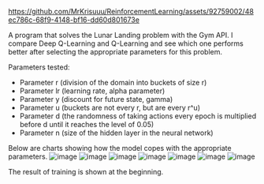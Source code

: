 https://github.com/MrKrisuuu/ReinforcementLearning/assets/92759002/48ec786c-68f9-4148-bf16-dd60d801673e

A program that solves the Lunar Landing problem with the Gym API. I compare Deep Q-Learning and Q-Learning and see which one performs better after selecting the appropriate parameters for this problem.

Parameters tested:
- Parameter r (division of the domain into buckets of size r)
- Parameter lr (learning rate, alpha parameter)
- Parameter y (discount for future state, gamma)
- Parameter u (buckets are not every r, but are every r^u)
- Parameter d (the randomness of taking actions every epoch is multiplied before d until it reaches the level of 0.05)
- Parameter n (size of the hidden layer in the neural network)

Below are charts showing how the model copes with the appropriate parameters.
![image](https://github.com/MrKrisuuu/ReinforcementLearning/assets/92759002/5a2b8644-55d3-4858-8c4f-57adaa53abab)
![image](https://github.com/MrKrisuuu/ReinforcementLearning/assets/92759002/86c591e2-0c76-44fc-9add-91020cee6782)
![image](https://github.com/MrKrisuuu/ReinforcementLearning/assets/92759002/ae120986-5764-4736-89f0-292f24103d0a)
![image](https://github.com/MrKrisuuu/ReinforcementLearning/assets/92759002/3cffae4a-620a-4a8c-9fe3-ddc01d3bfe6f)
![image](https://github.com/MrKrisuuu/ReinforcementLearning/assets/92759002/80a01c27-ab51-471b-a5fa-760567f6fb3a)
![image](https://github.com/MrKrisuuu/ReinforcementLearning/assets/92759002/842a4998-d095-4c9f-b5b2-23e055f4df96)
![image](https://github.com/MrKrisuuu/ReinforcementLearning/assets/92759002/cc7b5f47-4b46-42ff-a8bc-3582386341a0)

The result of training is shown at the beginning.
